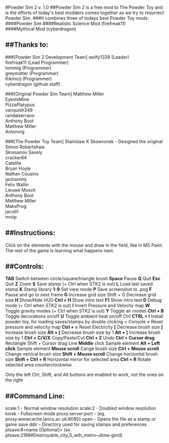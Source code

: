 #Powder Sim 2 v. 1.0
##Powder Sim 2 is a free mod to The Powder Toy and is the efforts of today's best modders comes together as we try to resurrect Powder Sim.
###It combines three of todays best Powder Toy mods:
####Powder Sim
####Realistic Science Mod (firefreak11)<br />
####Mythical Mod (cyberdragon)<br />

##Thanks to:
-----------------------------------------

###[Powder Sim 2 Development Team] 
wolfy1339 (Leader)<br />
firefreak11 (Lead Programmer)<br />
tommig (Programmer)<br />
greymatter (Programmer)<br />
Kikinicij (Programmer)<br />
cyberdragon (github staff)<br />

###[Original Powder Sim Team] 
Matthew Miller<br />
EyesIsMine<br />
PizzaPlatypus<br />
vanquish349<br />
randalserrano<br />
Anthony Boot<br />
Matthew Miller<br />
Antonvrg<br />

###[The Powder Toy Team]
Stanislaw K Skowronek - Designed the original<br />
Simon Robertshaw<br />
Skresanov Savely<br />
cracker64<br />
Catelite<br />
Bryan Hoyle<br />
Nathan Cousins<br />
jacksonmj<br />
Felix Wallin<br />
Lieuwe Mosch<br />
Anthony Boot<br />
Matthew Miller<br />
MaksProg<br />
jacob1<br />
mniip<br />


##Instructions:
--------------------------------------------------

Click on the elements with the mouse and draw in the field, like in MS Paint. The rest of the game is learning what happens next.

##Controls:
--------------------------------------------------

**TAB** Switch between circle/square/triangle brush 
**Space** Pause 
**Q** Quit 
**Esc** Quit 
**Z** Zoom 
**S** Save stamp (+ Ctrl when STK2 is out) 
**L** Load last saved stamp 
**K** Stamp library 
**1-9** Set view mode 
**P** Save screenshot to .png 
**F** Pause and go to next frame
**G** Increase grid size Shift + G Decrease grid size 
**H** Show/Hide HUD 
**Ctrl + H** Show intro text 
**F1** Show intro text 
**D** Debug mode (+ Ctrl when STK2 is out) 
**I** Invert Pressure and Velocity map 
**W** Toggle gravity modes (+ Ctrl when STK2 is out) 
**Y** Toggle air modes 
**Ctrl + B** Toggle decorations on/off 
**U** Toggle ambient heat on/off Ctrl 
**CTRL + I** Install powder toy, for loading saves/stamps by double clicking 
**~** Console 
**=** Reset pressure and velocity map 
**Ctrl + =** Reset Electricity 
**[** Decrease brush size 
**]** Increase brush size 
**Alt + [** Decrease brush size by 1 
**Alt + ]** Increase brush size by 1
**Ctrl + C/V/X** Copy/Paste/Cut 
**Ctrl + Z** Undo 
**Ctrl + Cursor drag** Rectangle Shift + Cursor drag Line 
**Middle** click Sample element 
**Alt + Left click** Sample element 
**Mouse scroll** Cange brush size 
**Ctrl + Mouse scroll** Change vertical brush size 
**Shift + Mouse scroll** Change horizontal brush size 
**Shift + Ctrl + R** Horizontal mirror for selected area 
**Ctrl + R** Rotate selected area counterclockwise

Only the left Ctrl, Shift, and Alt buttons are enabled to work, not the ones on the right

##Command Line:
--------------------------------------

scale:1 - Normal window resolution 
scale:2 - Doubled window resolution 
kiosk - Fullscreen mode 
proxy:server:port - (eg. proxy:wwwcache.lancs.ac.uk:8080) 
open <file> - Opens the file as a stamp or game save 
ddir - Directory used for saving stamps and preferences
ptsave:<save id>#<name (Optional)> (ex. ptsave:2198#Destroyable_city_5_wth_metro~dima-gord)

